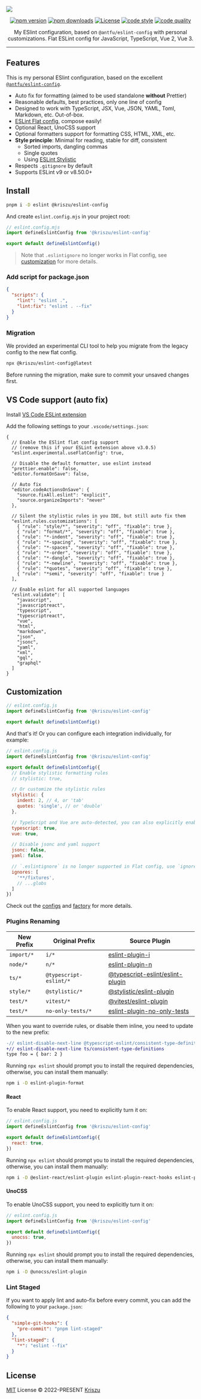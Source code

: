 <picture><img src=".github/cover.png" /></picture>

<div align="center">

[![npm version][npm-version-src]][npm-version-href]
[![npm downloads][npm-downloads-src]][npm-downloads-href]
[![License][license-src]][license-href]
[![code style][antfu-src]][antfu-href]
[![code quality][code-quality-src]][code-quality-href]

My ESlint configuration, based on `@antfu/eslint-config` with personal customizations. Flat ESLint config for JavaScript, TypeScript, Vue 2, Vue 3.

---

</div>

## Features

This is my personal ESlint configuration, based on the excellent [`@antfu/eslint-config`](https://github.com/antfu/eslint-config).

- Auto fix for formatting (aimed to be used standalone **without** Prettier)
- Reasonable defaults, best practices, only one line of config
- Designed to work with TypeScript, JSX, Vue, JSON, YAML, Toml, Markdown, etc. Out-of-box.
- [ESLint Flat config](https://eslint.org/docs/latest/use/configure/configuration-files-new), compose easily!
- Optional React, UnoCSS support
- Optional formatters support for formatting CSS, HTML, XML, etc.
- **Style principle**: Minimal for reading, stable for diff, consistent
  - Sorted imports, dangling commas
  - Single quotes
  - Using [ESLint Stylistic](https://github.com/eslint-stylistic/eslint-stylistic)
- Respects `.gitignore` by default
- Supports ESLint v9 or v8.50.0+

## Install

```bash
pnpm i -D eslint @kriszu/eslint-config
```

And create `eslint.config.mjs` in your project root:

```js
// eslint.config.mjs
import defineEslintConfig from '@kriszu/eslint-config'

export default defineEslintConfig()
```

> Note that `.eslintignore` no longer works in Flat config, see [customization](#customization) for more details.

### Add script for package.json

```json
{
  "scripts": {
    "lint": "eslint .",
    "lint:fix": "eslint . --fix"
  }
}
```

### Migration

We provided an experimental CLI tool to help you migrate from the legacy config to the new flat config.

```bash
npx @kriszu/eslint-config@latest
```

Before running the migration, make sure to commit your unsaved changes first.

## VS Code support (auto fix)

Install [VS Code ESLint extension](https://marketplace.visualstudio.com/items?itemName=dbaeumer.vscode-eslint)

Add the following settings to your `.vscode/settings.json`:

```jsonc
{
  // Enable the ESlint flat config support
  // (remove this if your ESLint extension above v3.0.5)
  "eslint.experimental.useFlatConfig": true,

  // Disable the default formatter, use eslint instead
  "prettier.enable": false,
  "editor.formatOnSave": false,

  // Auto fix
  "editor.codeActionsOnSave": {
    "source.fixAll.eslint": "explicit",
    "source.organizeImports": "never"
  },

  // Silent the stylistic rules in you IDE, but still auto fix them
  "eslint.rules.customizations": [
    { "rule": "style/*", "severity": "off", "fixable": true },
    { "rule": "format/*", "severity": "off", "fixable": true },
    { "rule": "*-indent", "severity": "off", "fixable": true },
    { "rule": "*-spacing", "severity": "off", "fixable": true },
    { "rule": "*-spaces", "severity": "off", "fixable": true },
    { "rule": "*-order", "severity": "off", "fixable": true },
    { "rule": "*-dangle", "severity": "off", "fixable": true },
    { "rule": "*-newline", "severity": "off", "fixable": true },
    { "rule": "*quotes", "severity": "off", "fixable": true },
    { "rule": "*semi", "severity": "off", "fixable": true }
  ],

  // Enable eslint for all supported languages
  "eslint.validate": [
    "javascript",
    "javascriptreact",
    "typescript",
    "typescriptreact",
    "vue",
    "html",
    "markdown",
    "json",
    "jsonc",
    "yaml",
    "xml",
    "gql",
    "graphql"
  ]
}
```

## Customization

```js
// eslint.config.js
import defineEslintConfig from '@kriszu/eslint-config'

export default defineEslintConfig()
```

And that's it! Or you can configure each integration individually, for example:

```js
// eslint.config.js
import defineEslintConfig from '@kriszu/eslint-config'

export default defineEslintConfig({
  // Enable stylistic formatting rules
  // stylistic: true,

  // Or customize the stylistic rules
  stylistic: {
    indent: 2, // 4, or 'tab'
    quotes: 'single', // or 'double'
  },

  // TypeScript and Vue are auto-detected, you can also explicitly enable them:
  typescript: true,
  vue: true,

  // Disable jsonc and yaml support
  jsonc: false,
  yaml: false,

  // `.eslintignore` is no longer supported in Flat config, use `ignores` instead
  ignores: [
    '**/fixtures',
    // ...globs
  ]
})
```

Check out the [configs](https://github.com/wangsizhu0504/eslint-config/blob/main/packages/eslint-config/src/configs) and [factory](https://github.com/wangsizhu0504/eslint-config/blob/main/packages/eslint-config/src/factory.ts) for more details.

### Plugins Renaming

| New Prefix | Original Prefix        | Source Plugin                                                                              |
| ---------- | ---------------------- | ------------------------------------------------------------------------------------------ |
| `import/*` | `i/*`                  | [eslint-plugin-i](https://github.com/un-es/eslint-plugin-i)                                |
| `node/*`   | `n/*`                  | [eslint-plugin-n](https://github.com/eslint-community/eslint-plugin-n)                     |
| `ts/*`     | `@typescript-eslint/*` | [@typescript-eslint/eslint-plugin](https://github.com/typescript-eslint/typescript-eslint) |
| `style/*`  | `@stylistic/*`         | [@stylistic/eslint-plugin](https://github.com/eslint-stylistic/eslint-stylistic)           |
| `test/*`   | `vitest/*`             | [@vitest/eslint-plugin](https://github.com/vitest-dev/eslint-plugin-vitest)                |
| `test/*`   | `no-only-tests/*`      | [eslint-plugin-no-only-tests](https://github.com/levibuzolic/eslint-plugin-no-only-tests)  |

When you want to override rules, or disable them inline, you need to update to the new prefix:

```diff
-// eslint-disable-next-line @typescript-eslint/consistent-type-definitions
+// eslint-disable-next-line ts/consistent-type-definitions
type foo = { bar: 2 }
```

Running `npx eslint` should prompt you to install the required dependencies, otherwise, you can install them manually:

```bash
npm i -D eslint-plugin-format
```

#### React

To enable React support, you need to explicitly turn it on:

```js
// eslint.config.js
import defineEslintConfig from '@kriszu/eslint-config'

export default defineEslintConfig({
  react: true,
})
```

Running `npx eslint` should prompt you to install the required dependencies, otherwise, you can install them manually:

```bash
npm i -D @eslint-react/eslint-plugin eslint-plugin-react-hooks eslint-plugin-react-refresh
```

#### UnoCSS

To enable UnoCSS support, you need to explicitly turn it on:

```js
// eslint.config.js
import defineEslintConfig from '@kriszu/eslint-config'

export default defineEslintConfig({
  unocss: true,
})
```

Running `npx eslint` should prompt you to install the required dependencies, otherwise, you can install them manually:

```bash
npm i -D @unocss/eslint-plugin
```

### Lint Staged

If you want to apply lint and auto-fix before every commit, you can add the following to your `package.json`:

```json
{
  "simple-git-hooks": {
    "pre-commit": "pnpm lint-staged"
  },
  "lint-staged": {
    "*": "eslint --fix"
  }
}
```

## License

[MIT](./LICENSE) License © 2022-PRESENT [Kriszu](https://github.com/wangsizhu0504)

<!-- Badges -->

[npm-version-src]: https://img.shields.io/npm/v/@kriszu/eslint-config/latest.svg?style=flat&colorA=18181B&colorB=28CF8D
[npm-version-href]: https://npmjs.com/package/@kriszu/eslint-config
[npm-downloads-src]: https://img.shields.io/npm/dm/@kriszu/eslint-config.svg?style=flat&colorA=18181B&colorB=28CF8D
[npm-downloads-href]: https://npmjs.com/package/@kriszu/eslint-config
[code-quality-src]: https://img.shields.io/codacy/grade/2089b728f6904916aff7a595c4197b09.svg?style=flat&colorA=18181B&colorB=28CF8D
[code-quality-href]: https://app.codacy.com/gh/kriszu/eslint-config
[license-src]: https://img.shields.io/npm/l/@kriszu/eslint-config.svg?style=flat&colorA=18181B&colorB=28CF8D
[license-href]: https://npmjs.com/package/@kriszu/eslint-config
[antfu-src]: https://antfu.me/badge-code-style.svg
[antfu-href]: https://github.com/antfu/eslint-config

